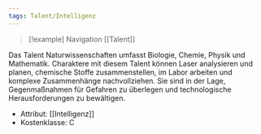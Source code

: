 ```yaml
---
tags: Talent/Intelligenz
---
```

> [!example] Navigation 
>  [[Talent]]

Das Talent Naturwissenschaften umfasst Biologie, Chemie, Physik und Mathematik. Charaktere mit diesem Talent können Laser analysieren und planen, chemische Stoffe zusammenstellen, im Labor arbeiten und komplexe Zusammenhänge nachvollziehen. Sie sind in der Lage, Gegenmaßnahmen für Gefahren zu überlegen und technologische Herausforderungen zu bewältigen.

- Attribut: [[Intelligenz]]
- Kostenklasse: C